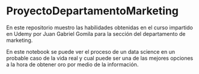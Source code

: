 # ProyectoDepartamentoMarketing
En este repositorio muestro las habilidades obtenidas en el curso impartido en Udemy por Juan Gabriel Gomila
para la sección del departamento de marketing.

En este notebook se puede ver el proceso de un data science en un probable caso de la vida real y cual puede ser
una de las mejores opciones a la hora de obtener oro por medio de la información.
